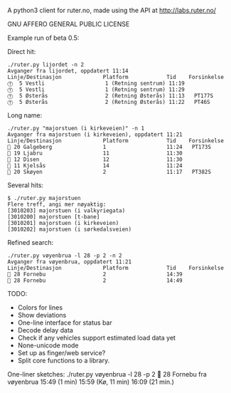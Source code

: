 A python3 client for ruter.no, made using the API at http://labs.ruter.no/

GNU AFFERO GENERAL PUBLIC LICENSE

Example run of beta 0.5:


Direct hit:

```
./ruter.py lijordet -n 2
Avganger fra lijordet, oppdatert 11:14
Linje/Destinasjon             Platform            Tid    Forsinkelse
Ⓣ  5 Vestli                   1 (Retning sentrum) 11:19
Ⓣ  5 Vestli                   1 (Retning sentrum) 11:29
Ⓣ  5 Østerås                  2 (Retning Østerås) 11:13   PT177S
Ⓣ  5 Østerås                  2 (Retning Østerås) 11:22   PT46S
```

Long name:

```
./ruter.py "majorstuen (i kirkeveien)" -n 1
Avganger fra majorstuen (i kirkeveien), oppdatert 11:21
Linje/Destinasjon             Platform            Tid    Forsinkelse
🚌 20 Galgeberg                1                   11:24   PT173S
🚋 19 Ljabru                   11                  11:30
🚋 12 Disen                    12                  11:30
🚋 11 Kjelsås                  14                  11:24
🚌 20 Skøyen                   2                   11:17   PT382S
```

Several hits:

```
$ ./ruter.py majorstuen
Flere treff, angi mer nøyaktig:
[3010203] majorstuen (i valkyriegata)
[3010200] majorstuen [t-bane]
[3010201] majorstuen (i kirkeveien)
[3010202] majorstuen (i sørkedalsveien)
```

Refined search:

```
./ruter.py vøyenbrua -l 28 -p 2 -n 2
Avganger fra vøyenbrua, oppdatert 11:21
Linje/Destinasjon             Platform            Tid    Forsinkelse
🚌 28 Fornebu                  2                   14:39
🚌 28 Fornebu                  2                   14:49
```

TODO:
* Colors for lines
* Show deviations
* One-line interface for status bar
* Decode delay data
* Check if any vehicles support estimated load data yet
* None-unicode mode
* Set up as finger/web service?
* Split core functions to a library.

One-liner sketches:
./ruter.py vøyenbrua -l 28 -p 2
🚌 28 Fornebu fra vøyenbrua 15:49 (1 min)  15:59 (Kø, 11 min)  16:09 (21 min.)
